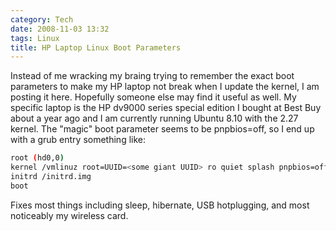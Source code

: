 ```yaml
---
category: Tech
date: 2008-11-03 13:32
tags: Linux
title: HP Laptop Linux Boot Parameters
---
```


Instead of me wracking my braing trying to remember the exact boot
parameters to make my HP laptop not break when I update the kernel, I am
posting it here. Hopefully someone else may find it useful as well. My
specific laptop is the HP dv9000 series special edition I bought at Best
Buy about a year ago and I am currently running Ubuntu 8.10 with the
2.27 kernel. The "magic" boot parameter seems to be pnpbios=off, so I
end up with a grub entry something like:

```bash
root (hd0,0)
kernel /vmlinuz root=UUID=<some giant UUID> ro quiet splash pnpbios=off
initrd /initrd.img
boot
```

Fixes most things including sleep, hibernate, USB hotplugging, and most
noticeably my wireless card.
